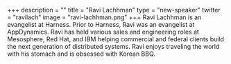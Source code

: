 +++
description = ""
title = "Ravi Lachhman"
type = "new-speaker"
twitter = "ravilach"
image = "ravi-lachhman.png"
+++
Ravi Lachhman is an evangelist at Harness. Prior to Harness, Ravi was an evangelist at AppDynamics. Ravi has held various sales and engineering roles at Mesosphere, Red Hat, and IBM helping commercial and federal clients build the next generation of distributed systems. Ravi enjoys traveling the world with his stomach and is obsessed with Korean BBQ.